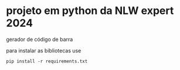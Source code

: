 # projeto em python da NLW expert 2024

gerador de código de barra

para instalar as bibliotecas use 

``` pip install -r requirements.txt ```
